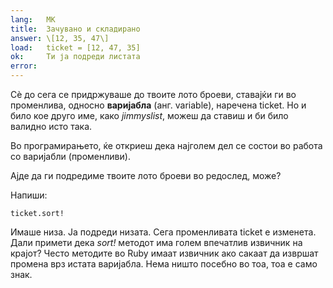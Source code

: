 ```yaml
---
lang:   MK
title:  Зачувано и складирано
answer: \[12, 35, 47\]
load:   ticket = [12, 47, 35]
ok:     Ти ја подреди листата
error:  
---
```


Сѐ до сега се придржуваше до твоите лото броеви, ставајќи ги во променлива, односно __варијабла__ (анг. variable), наречена ticket.
Но и било кое друго име, како _jimmyslist_, можеш да ставиш и би било валидно исто така.

Во програмирањето, ќе откриеш дека најголем дел се состои во работа со варијабли (променливи).

Ајде да ги подредиме твоите лото броеви во редослед, може?

Напиши: 

    ticket.sort!

Имаше низа. Ја подреди низата. Сега променливата ticket е изменета.
Дали примети дека _sort!_ методот има голем впечатлив извичник на крајот?
Често методите во Ruby имаат извичник ако сакаат да извршат промена врз истата варијабла.
Нема ништо посебно во тоа, тоа е само знак.

